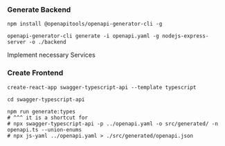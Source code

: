 ### Generate Backend

```shell
npm install @openapitools/openapi-generator-cli -g

openapi-generator-cli generate -i openapi.yaml -g nodejs-express-server -o ./backend
```

Implement necessary Services

### Create Frontend

```shell
create-react-app swagger-typescript-api --template typescript

cd swagger-typescript-api

npm run generate:types
# ^^^ it is a shortcut for
# npx swagger-typescript-api -p ../openapi.yaml -o src/generated/ -n openapi.ts --union-enums
# npx js-yaml ../openapi.yaml > ./src/generated/openapi.json

```